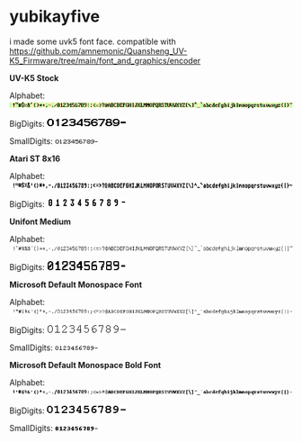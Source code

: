 # yubikayfive
i made some uvk5 font face. compatible with https://github.com/amnemonic/Quansheng_UV-K5_Firmware/tree/main/font_and_graphics/encoder




**UV-K5 Stock**

Alphabet: ![760x16 stock](https://github.com/rakenrowl7/yubikayfive/blob/main/760x16%20stock.png)

BigDigits: ![bigdigits stock](https://github.com/rakenrowl7/yubikayfive/blob/main/bigdigits%20stock.png)

SmallDigits: ![84x8 stock](https://github.com/rakenrowl7/yubikayfive/blob/main/84x8%20stock.png)

**Atari ST 8x16**

Alphabet: ![760x16 atari](https://github.com/rakenrowl7/yubikayfive/blob/main/760x16%20atari.png)

BigDigits: ![bigdigits atari](https://github.com/rakenrowl7/yubikayfive/blob/main/bigdigits%20atari.png)

**Unifont Medium**

Alphabet: ![760x16 unifont](https://github.com/rakenrowl7/yubikayfive/blob/main/760x16%20unifont.png)

BigDigits: ![bigdigits unifont](https://github.com/rakenrowl7/yubikayfive/blob/main/bigdigits%20unifont.png)

**Microsoft Default Monospace Font**

Alphabet: ![760x16 mono](https://github.com/rakenrowl7/yubikayfive/blob/main/760x16%20mono.png)

BigDigits: ![bigdigits mono](https://github.com/rakenrowl7/yubikayfive/blob/main/BigDigits%20mono.png)

SmallDigits: ![84x8 mono](https://github.com/rakenrowl7/yubikayfive/blob/main/84x8%20mono.png)

**Microsoft Default Monospace Bold Font**

Alphabet: ![760x16 mono](https://github.com/rakenrowl7/yubikayfive/blob/main/760x16%20mono%20bold.png)

BigDigits: ![bigdigits mono](https://github.com/rakenrowl7/yubikayfive/blob/main/BigDigits%20mono%20bold.png)

SmallDigits: ![84x8 mono](https://github.com/rakenrowl7/yubikayfive/blob/main/84x8%20mono%20bold.png)

